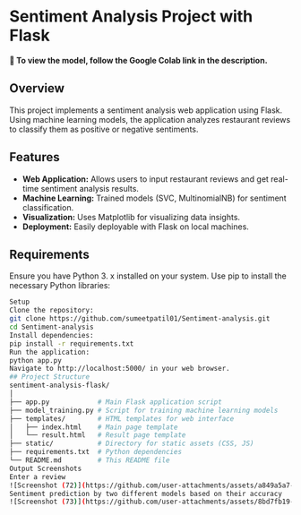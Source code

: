# Sentiment Analysis Project with Flask

**🔗 To view the model, follow the Google Colab link in the description.**

## Overview
This project implements a sentiment analysis web application using Flask. Using machine learning models, the application analyzes restaurant reviews to classify them as positive or negative sentiments.

## Features
- **Web Application:** Allows users to input restaurant reviews and get real-time sentiment analysis results.
- **Machine Learning:** Trained models (SVC, MultinomialNB) for sentiment classification.
- **Visualization:** Uses Matplotlib for visualizing data insights.
- **Deployment:** Easily deployable with Flask on local machines.

## Requirements
Ensure you have Python 3. x installed on your system. Use pip to install the necessary Python libraries:

```bash
Setup
Clone the repository:
git clone https://github.com/sumeetpatil01/Sentiment-analysis.git
cd Sentiment-analysis
Install dependencies:
pip install -r requirements.txt
Run the application:
python app.py
Navigate to http://localhost:5000/ in your web browser.
## Project Structure
sentiment-analysis-flask/
│
├── app.py            # Main Flask application script
├── model_training.py # Script for training machine learning models
├── templates/        # HTML templates for web interface
│   ├── index.html    # Main page template
│   └── result.html   # Result page template
├── static/           # Directory for static assets (CSS, JS)
├── requirements.txt  # Python dependencies
└── README.md         # This README file
Output Screenshots
Enter a review
![Screenshot (72)](https://github.com/user-attachments/assets/a849a5a7-9d77-4301-91cf-d600a008130c)
Sentiment prediction by two different models based on their accuracy
![Screenshot (73)](https://github.com/user-attachments/assets/8bd7fb19-a495-40c5-9349-b3509d0b085f)

